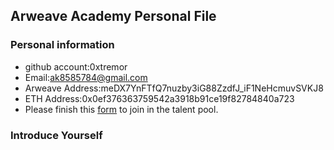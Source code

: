 ## Arweave Academy Personal File

### Personal information

- github account:0xtremor
- Email:ak8585784@gmail.com
- Arweave Address:meDX7YnFTfQ7nuzby3iG88ZzdfJ_iF1NeHcmuvSVKJ8
- ETH Address:0x0ef376363759542a3918b91ce19f82784840a723
- Please finish this [form](https://docs.google.com/forms/d/e/1FAIpQLSfWA5fIIcBgmRppm3jNz5vmf9Mai_QMVil-2pO4r7YKn_Zhtw/viewform?usp=sf_link) to join in the talent pool.

### Introduce Yourself
